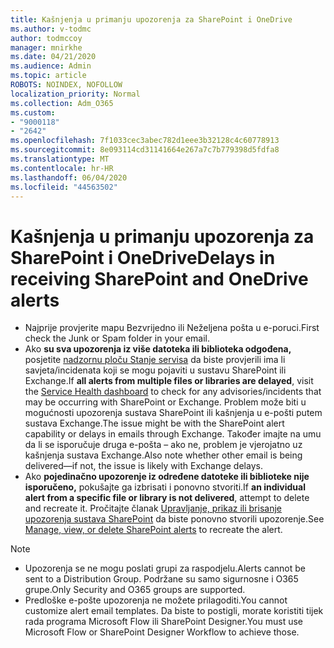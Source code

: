 ```yaml
---
title: Kašnjenja u primanju upozorenja za SharePoint i OneDrive
ms.author: v-todmc
author: todmccoy
manager: mnirkhe
ms.date: 04/21/2020
ms.audience: Admin
ms.topic: article
ROBOTS: NOINDEX, NOFOLLOW
localization_priority: Normal
ms.collection: Adm_O365
ms.custom:
- "9000118"
- "2642"
ms.openlocfilehash: 7f1033cec3abec782d1eee3b32128c4c60778913
ms.sourcegitcommit: 8e093114cd31141664e267a7c7b779398d5fdfa8
ms.translationtype: MT
ms.contentlocale: hr-HR
ms.lasthandoff: 06/04/2020
ms.locfileid: "44563502"
---
```

# <a name="delays-in-receiving-sharepoint-and-onedrive-alerts"></a><span data-ttu-id="f1206-102">Kašnjenja u primanju upozorenja za SharePoint i OneDrive</span><span class="sxs-lookup"><span data-stu-id="f1206-102">Delays in receiving SharePoint and OneDrive alerts</span></span>

- <span data-ttu-id="f1206-103">Najprije provjerite mapu Bezvrijedno ili Neželjena pošta u e-poruci.</span><span class="sxs-lookup"><span data-stu-id="f1206-103">First check the Junk or Spam folder in your email.</span></span>
- <span data-ttu-id="f1206-104">Ako **su sva upozorenja iz više datoteka ili biblioteka odgođena,** posjetite [nadzornu ploču Stanje servisa](https://portal.office.com/adminportal/home?ref=/servicehealth) da biste provjerili ima li savjeta/incidenata koji se mogu pojaviti u sustavu SharePoint ili Exchange.</span><span class="sxs-lookup"><span data-stu-id="f1206-104">If **all alerts from multiple files or libraries are delayed**, visit the [Service Health dashboard](https://portal.office.com/adminportal/home?ref=/servicehealth) to check for any advisories/incidents that may be occurring with SharePoint or Exchange.</span></span> <span data-ttu-id="f1206-105">Problem može biti u mogućnosti upozorenja sustava SharePoint ili kašnjenja u e-pošti putem sustava Exchange.</span><span class="sxs-lookup"><span data-stu-id="f1206-105">The issue might be with the SharePoint alert capability or delays in emails through Exchange.</span></span> <span data-ttu-id="f1206-106">Također imajte na umu da li se isporučuje druga e-pošta – ako ne, problem je vjerojatno uz kašnjenja sustava Exchange.</span><span class="sxs-lookup"><span data-stu-id="f1206-106">Also note whether other email is being delivered—if not, the issue is likely with Exchange delays.</span></span>
- <span data-ttu-id="f1206-107">Ako **pojedinačno upozorenje iz određene datoteke ili biblioteke nije isporučeno,** pokušajte ga izbrisati i ponovno stvoriti.</span><span class="sxs-lookup"><span data-stu-id="f1206-107">If **an individual alert from a specific file or library is not delivered**, attempt to delete and recreate it.</span></span> <span data-ttu-id="f1206-108">Pročitajte članak [Upravljanje, prikaz ili brisanje upozorenja sustava SharePoint](https://support.microsoft.com/office/99dfb19c-9a90-4a8c-aba1-aa8c8afb0de2) da biste ponovno stvorili upozorenje.</span><span class="sxs-lookup"><span data-stu-id="f1206-108">See [Manage, view, or delete SharePoint alerts](https://support.microsoft.com/office/99dfb19c-9a90-4a8c-aba1-aa8c8afb0de2) to recreate the alert.</span></span>

> [!NOTE]
> - <span data-ttu-id="f1206-109">Upozorenja se ne mogu poslati grupi za raspodjelu.</span><span class="sxs-lookup"><span data-stu-id="f1206-109">Alerts cannot be sent to a Distribution Group.</span></span> <span data-ttu-id="f1206-110">Podržane su samo sigurnosne i O365 grupe.</span><span class="sxs-lookup"><span data-stu-id="f1206-110">Only Security and O365 groups are supported.</span></span>
> - <span data-ttu-id="f1206-111">Predloške e-pošte upozorenja ne možete prilagoditi.</span><span class="sxs-lookup"><span data-stu-id="f1206-111">You cannot customize alert email templates.</span></span> <span data-ttu-id="f1206-112">Da biste to postigli, morate koristiti tijek rada programa Microsoft Flow ili SharePoint Designer.</span><span class="sxs-lookup"><span data-stu-id="f1206-112">You must use Microsoft Flow or SharePoint Designer Workflow to achieve those.</span></span>
